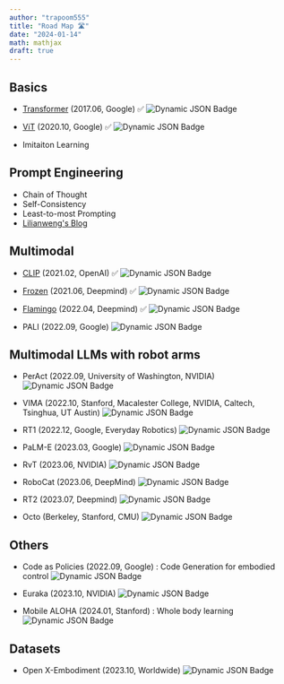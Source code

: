 ```yaml
---
author: "trapoom555"
title: "Road Map 🛣️"
date: "2024-01-14"
math: mathjax
draft: true
---
```


## Basics

- [Transformer](https://trapoom555.github.io/trapoom555-blog/posts/transformer/) (2017.06, Google) ✅  ![Dynamic JSON Badge](https://img.shields.io/badge/dynamic/json?url=https%3A%2F%2Fapi.semanticscholar.org%2Fgraph%2Fv1%2Fpaper%2F204e3073870fae3d05bcbc2f6a8e263d9b72e776%3Ffields%3DcitationCount&query=%24.citationCount&label=citation)

- [ViT](https://trapoom555.github.io/trapoom555-blog/posts/vit/) (2020.10, Google) ✅
![Dynamic JSON Badge](https://img.shields.io/badge/dynamic/json?url=https%3A%2F%2Fapi.semanticscholar.org%2Fgraph%2Fv1%2Fpaper%2F268d347e8a55b5eb82fb5e7d2f800e33c75ab18a%3Ffields%3DcitationCount&query=%24.citationCount&label=citation)

- Imitaiton Learning

## Prompt Engineering
- Chain of Thought
- Self-Consistency
- Least-to-most Prompting
- [Lilianweng's Blog](https://lilianweng.github.io/posts/2023-03-15-prompt-engineering/)

## Multimodal
- [CLIP](https://trapoom555.github.io/trapoom555-blog/posts/clip/) (2021.02, OpenAI) ✅
![Dynamic JSON Badge](https://img.shields.io/badge/dynamic/json?url=https%3A%2F%2Fapi.semanticscholar.org%2Fgraph%2Fv1%2Fpaper%2F6f870f7f02a8c59c3e23f407f3ef00dd1dcf8fc4%3Ffields%3DcitationCount&query=%24.citationCount&label=citation)

- [Frozen](https://trapoom555.github.io/trapoom555-blog/posts/frozen/) (2021.06, Deepmind) ✅
![Dynamic JSON Badge](https://img.shields.io/badge/dynamic/json?url=https%3A%2F%2Fapi.semanticscholar.org%2Fgraph%2Fv1%2Fpaper%2F01b5412f3d17e90e09226d7c40ad4d4468a1414d%3Ffields%3DcitationCount&query=%24.citationCount&label=citation)


- [Flamingo](https://trapoom555.github.io/trapoom555-blog/posts/flamingo/) (2022.04, Deepmind) ✅
![Dynamic JSON Badge](https://img.shields.io/badge/dynamic/json?url=https%3A%2F%2Fapi.semanticscholar.org%2Fgraph%2Fv1%2Fpaper%2F26218bdcc3945c7edae7aa2adbfba4cd820a2df3%3Ffields%3DcitationCount&query=%24.citationCount&label=citation)

- PALI (2022.09, Google)
![Dynamic JSON Badge](https://img.shields.io/badge/dynamic/json?url=https%3A%2F%2Fapi.semanticscholar.org%2Fgraph%2Fv1%2Fpaper%2F28630034bb29760df01ab033b743e30b37f336ae%3Ffields%3DcitationCount&query=%24.citationCount&label=citation)

## Multimodal LLMs with robot arms

- PerAct (2022.09, University of Washington, NVIDIA)
![Dynamic JSON Badge](https://img.shields.io/badge/dynamic/json?url=https%3A%2F%2Fapi.semanticscholar.org%2Fgraph%2Fv1%2Fpaper%2F60c8d0619481eaafdd1189af610d0e636271fed5%3Ffields%3DcitationCount&query=%24.citationCount&label=citation)

- VIMA (2022.10, Stanford, Macalester College, NVIDIA, Caltech, Tsinghua, UT Austin)
![Dynamic JSON Badge](https://img.shields.io/badge/dynamic/json?url=https%3A%2F%2Fapi.semanticscholar.org%2Fgraph%2Fv1%2Fpaper%2F25425e299101b13ec2872417a14f961f4f8aa18e%3Ffields%3DcitationCount&query=%24.citationCount&label=citation)

- RT1 (2022.12, Google, Everyday Robotics)
![Dynamic JSON Badge](https://img.shields.io/badge/dynamic/json?url=https%3A%2F%2Fapi.semanticscholar.org%2Fgraph%2Fv1%2Fpaper%2Ffd1cf28a2b8caf2fe29af5e7fa9191cecfedf84d%3Ffields%3DcitationCount&query=%24.citationCount&label=citation)

- PaLM-E (2023.03, Google)
![Dynamic JSON Badge](https://img.shields.io/badge/dynamic/json?url=https%3A%2F%2Fapi.semanticscholar.org%2Fgraph%2Fv1%2Fpaper%2F38fe8f324d2162e63a967a9ac6648974fc4c66f3%3Ffields%3DcitationCount&query=%24.citationCount&label=citation)

- RvT (2023.06, NVIDIA)
![Dynamic JSON Badge](https://img.shields.io/badge/dynamic/json?url=https%3A%2F%2Fapi.semanticscholar.org%2Fgraph%2Fv1%2Fpaper%2Fa118acfe34381d4508c2e084f9247c9f7bfc6f48%3Ffields%3DcitationCount&query=%24.citationCount&label=citation)

- RoboCat (2023.06, DeepMind)
![Dynamic JSON Badge](https://img.shields.io/badge/dynamic/json?url=https%3A%2F%2Fapi.semanticscholar.org%2Fgraph%2Fv1%2Fpaper%2F2562fe379554d201aad312f786903f4c60b68acf%3Ffields%3DcitationCount&query=%24.citationCount&label=citation)

- RT2 (2023.07, Deepmind)
![Dynamic JSON Badge](https://img.shields.io/badge/dynamic/json?url=https%3A%2F%2Fapi.semanticscholar.org%2Fgraph%2Fv1%2Fpaper%2F38939304bb760473141c2aca0305e44fbe04e6e8%3Ffields%3DcitationCount&query=%24.citationCount&label=citation)



- Octo (Berkeley, Stanford, CMU)
![Dynamic JSON Badge](https://img.shields.io/badge/dynamic/json?url=https%3A%2F%2Fapi.semanticscholar.org%2Fgraph%2Fv1%2Fpaper%2F1d2753d74025e7a71594506623be81f18b073adb%3Ffields%3DcitationCount&query=%24.citationCount&label=citation)



## Others

- Code as Policies (2022.09, Google) : Code Generation for embodied control
![Dynamic JSON Badge](https://img.shields.io/badge/dynamic/json?url=https%3A%2F%2Fapi.semanticscholar.org%2Fgraph%2Fv1%2Fpaper%2F41531594d7e0f3b2e138ae43e0a0f6e24a9b014c%3Ffields%3DcitationCount&query=%24.citationCount&label=citation)

- Euraka (2023.10, NVIDIA)
![Dynamic JSON Badge](https://img.shields.io/badge/dynamic/json?url=https%3A%2F%2Fapi.semanticscholar.org%2Fgraph%2Fv1%2Fpaper%2F6ca16c1c2c60ceda87242c8f8e522d12cc4a13bc%3Ffields%3DcitationCount&query=%24.citationCount&label=citation)

- Mobile ALOHA (2024.01, Stanford) : Whole body learning
![Dynamic JSON Badge](https://img.shields.io/badge/dynamic/json?url=https%3A%2F%2Fapi.semanticscholar.org%2Fgraph%2Fv1%2Fpaper%2Ffc3819a50705fc3cf90ab92f2a206b858fef3b19%3Ffields%3DcitationCount&query=%24.citationCount&label=citation)

## Datasets
- Open X-Embodiment (2023.10, Worldwide)
![Dynamic JSON Badge](https://img.shields.io/badge/dynamic/json?url=https%3A%2F%2Fapi.semanticscholar.org%2Fgraph%2Fv1%2Fpaper%2Fef7d31137ef06c5be8c2824ecc5af6ce3358cc8f%3Ffields%3DcitationCount&query=%24.citationCount&label=citation)


